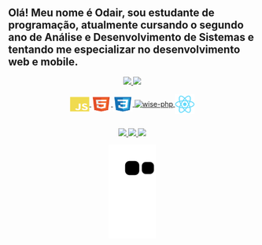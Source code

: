 ## Olá! Meu nome é Odair, sou estudante de programação, atualmente cursando o segundo ano de Análise e Desenvolvimento de Sistemas e tentando me especializar no desenvolvimento web e mobile.

<div align="center">
  <a href="https://github.com/odair-sousa">
  <img height="180em" src="https://github-readme-stats.vercel.app/api?username=odair-sousa&show_icons=true&theme=dracula&include_all_commits=true&count_private=true"/>
  <img height="180em" src="https://github-readme-stats.vercel.app/api/top-langs/?username=odair-sousa&layout=compact&langs_count=7&theme=dracula&include_all_commits=true&count_private=true"/>
</div>
<div align="center" style="display: inline_block"><br>
  <img align="center" alt="wise-js" height="30" width="40" src="https://raw.githubusercontent.com/devicons/devicon/master/icons/javascript/javascript-plain.svg">
  <img align="center" alt="wise-html" height="30" width="40" src="https://raw.githubusercontent.com/devicons/devicon/master/icons/html5/html5-original.svg">
  <img align="center" alt="wise-CSS" height="30" width="40" src="https://raw.githubusercontent.com/devicons/devicon/master/icons/css3/css3-original.svg">
  <img align="center" alt="wise-php" height="30" width="40" src="https://cdn.jsdelivr.net/gh/devicons/devicon/icons/php/php-plain.svg" />
  <img align="center" alt="Rafa-React" height="40" width="40" src="https://raw.githubusercontent.com/devicons/devicon/master/icons/react/react-original.svg">
</div>  
  
  ##
  
  <div align="center">
    <a href="https://www.instagram.com/odairozeias5/" target="_blank"><img src="https://img.shields.io/badge/-Instagram-%23E4405F?style=for-the-badge&logo=instagram&logoColor=white" target="_blank">
    </a>
    <a href="https://www.linkedin.com/in/odair-sousa-2aa959168/" target="_blank"><img src="https://img.shields.io/badge/-LinkedIn-%230077B5?style=for-the-badge&logo=linkedin&logoColor=white" target="_blank">
    </a>
    <a href = "mailto:odair.o@outlook.com"><img src="https://img.shields.io/badge/-Gmail-%23333?style=for-the-badge&logo=gmail&logoColor=white" target="_blank">
    </a>
    
 ![Snake animation](https://github.com/odair-sousa/odair-sousa/blob/output/github-contribution-grid-snake.svg)
  
  </div>
